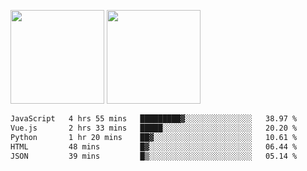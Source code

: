 <img src="https://github-readme-stats.vercel.app/api?username=Dream4ever&count_private=true&show_icons=true&theme=tokyonight" height="150" /> <img src="https://github-readme-stats.vercel.app/api/top-langs/?username=Dream4ever&count_private=true&show_icons=true&theme=tokyonight&langs_count=5&layout=compact" height="150" />

<!--START_SECTION:waka-->

```txt
JavaScript   4 hrs 55 mins   █████████▓░░░░░░░░░░░░░░░   38.97 %
Vue.js       2 hrs 33 mins   █████░░░░░░░░░░░░░░░░░░░░   20.20 %
Python       1 hr 20 mins    ██▓░░░░░░░░░░░░░░░░░░░░░░   10.61 %
HTML         48 mins         █▓░░░░░░░░░░░░░░░░░░░░░░░   06.44 %
JSON         39 mins         █▒░░░░░░░░░░░░░░░░░░░░░░░   05.14 %
```

<!--END_SECTION:waka-->
